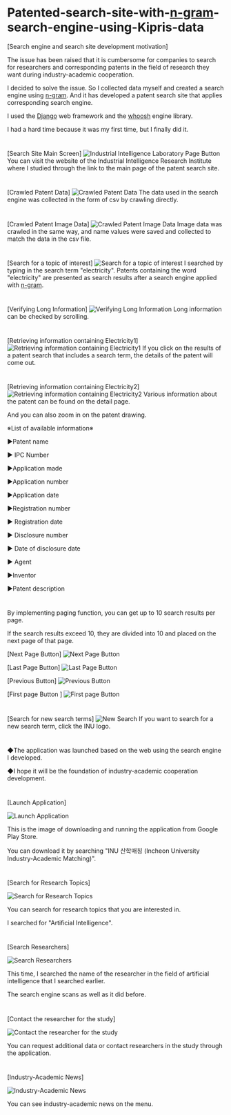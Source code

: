 # Patented-search-site-with-[n-gram](https://en.wikipedia.org/wiki/N-gram)-search-engine-using-Kipris-data
[Search engine and search site development motivation]

The issue has been raised that it is cumbersome for companies to search for researchers and corresponding patents in the field of research they want during industry-academic cooperation.

I decided to solve the issue. So I collected data myself and created a search engine using [n-gram](https://en.wikipedia.org/wiki/N-gram). And it has developed a patent search site that applies corresponding search engine.

I used the [Django](https://www.djangoproject.com/) web framework and the [whoosh](https://whoosh.readthedocs.io/en/latest/intro.html) engine library. 

I had a hard time because it was my first time, but I finally did it.
#
[Search Site Main Screen]
![Industrial Intelligence Laboratory Page Button](https://user-images.githubusercontent.com/66030601/124103257-0f37ca80-da9c-11eb-839b-3a7d9e85ee1d.gif)
You can visit the website of the Industrial Intelligence Research Institute where I studied through the link to the main page of the patent search site.
#
[Crawled Patent Data]
![Crawled Patent Data](https://user-images.githubusercontent.com/66030601/124113894-e832c600-daa6-11eb-9090-cf4b80bb8288.gif)
The data used in the search engine was collected in the form of csv by crawling directly.
#
[Crawled Patent Image Data]
![Crawled Patent Image Data](https://user-images.githubusercontent.com/66030601/124110568-54132f80-daa3-11eb-918d-42554af9fc3b.gif)
Image data was crawled in the same way, and name values were saved and collected to match the data in the csv file.
#
[Search for a topic of interest]
![Search for a topic of interest](https://user-images.githubusercontent.com/66030601/124114452-8d4d9e80-daa7-11eb-9a79-2042e541c608.gif)
I searched by typing in the search term "electricity". Patents containing the word "electricity" are presented as search results after a search engine applied with [n-gram](https://en.wikipedia.org/wiki/N-gram).
#
[Verifying Long Information]
![Verifying Long Information](https://user-images.githubusercontent.com/66030601/124116439-ecacae00-daa9-11eb-89ab-392fecc619c1.gif)
Long information can be checked by scrolling.
#
[Retrieving information containing Electricity1]
![Retrieving information containing Electricity1](https://user-images.githubusercontent.com/66030601/124115296-9854fe80-daa8-11eb-8dfa-92f2cbea3e88.gif)
If you click on the results of a patent search that includes a search term, the details of the patent will come out.
#
[Retrieving information containing Electricity2]
![Retrieving information containing Electricity2](https://user-images.githubusercontent.com/66030601/124115372-b15daf80-daa8-11eb-987e-3efdab7cdfe4.gif)
Various information about the patent can be found on the detail page.

And you can also zoom in on the patent drawing.

※List of available information※

▶Patent name

▶ IPC Number

▶Application made

▶Application number

▶Application date

▶Registration number

▶ Registration date

▶ Disclosure number

▶ Date of disclosure date

▶ Agent

▶Inventor

▶Patent description


#
By implementing paging function, you can get up to 10 search results per page.

If the search results exceed 10, they are divided into 10 and placed on the next page of that page.

[Next Page Button]
![Next Page Button](https://user-images.githubusercontent.com/66030601/124118477-5a59d980-daac-11eb-85e6-eb8916fa49ec.gif)

[Last Page Button]
![Last Page Button](https://user-images.githubusercontent.com/66030601/124118595-79f10200-daac-11eb-92b7-83f64377e3ac.gif)

[Previous Button]
![Previous Button](https://user-images.githubusercontent.com/66030601/124118682-8d03d200-daac-11eb-891f-b4d003735a1c.gif)

[First page Button ]
![First page Button ](https://user-images.githubusercontent.com/66030601/124118736-9c831b00-daac-11eb-8cd1-f42fc4f2dc78.gif)

#
[Search for new search terms]
![New Search](https://user-images.githubusercontent.com/66030601/124118918-d6ecb800-daac-11eb-898e-c5415aec1c2d.gif)
If you want to search for a new search term, click the INU logo.

#
◆The application was launched based on the web using the search engine I developed.

◆I hope it will be the foundation of industry-academic cooperation development. 

#
[Launch Application]

![Launch Application](https://user-images.githubusercontent.com/66030601/124206495-77c78b80-db1e-11eb-977c-01342dfba163.gif)

This is the image of downloading and running the application from Google Play Store.

You can download it by searching "INU 산학매칭 (Incheon University Industry-Academic Matching)".
#

[Search for Research Topics]

![Search for Research Topics](https://user-images.githubusercontent.com/66030601/124208708-1524be80-db23-11eb-9220-57e21cab1d03.gif)

You can search for research topics that you are interested in.

I searched for "Artificial Intelligence".
#

[Search Researchers]

![Search Researchers](https://user-images.githubusercontent.com/66030601/124208744-240b7100-db23-11eb-9c28-0879fcba832d.gif)

This time, I searched the name of the researcher in the field of artificial intelligence that I searched earlier.

The search engine scans as well as it did before.
#

[Contact the researcher for the study]

![Contact the researcher for the study](https://user-images.githubusercontent.com/66030601/124208757-31c0f680-db23-11eb-9ef4-a92387e90286.gif)

You can request additional data or contact researchers in the study through the application.
#

[Industry-Academic News]

![Industry-Academic News](https://user-images.githubusercontent.com/66030601/124208779-3f767c00-db23-11eb-9e4d-471b6ea5a8f6.gif)

You can see industry-academic news on the menu.






